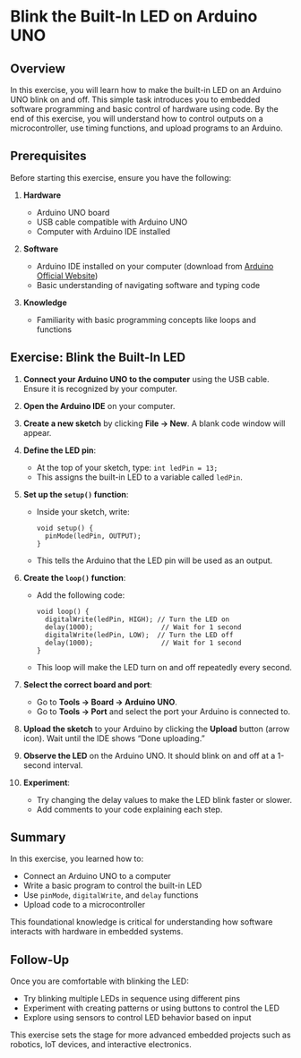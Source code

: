 <!--  
{  
  "ID": "9f4c2e7a-3b6d-4e2f-aed7-1c3b9f8a4d6e",  
  "Title": "Blink Arduino LED",  
  "Tags": ["Arduino", "Embedded Software", "Beginner", "LED", "Programming"],  
  "Description": "Learn how to blink the built-in LED on an Arduino UNO using basic embedded software principles.",  
  "Query": "Generate a training exercise to blink the built-in LED on Arduino UNO, focus on Embedded Software, beginner level, with hidden, overview, prerequisite, exercise, summary, and follow-up sections.",  
  "Model": "GPT-5 mini",  
  "Focus": "Embedded Software",  
  "Level": "Beginner",  
  "Date": "20250828",  
  "Links": ["https://www.arduino.cc/en/Tutorial/Blink", "https://www.arduino.cc/en/Guide/HomePage"],  
  "Filename": "blink_arduino_led_exercise"  
}  
-->

# Blink the Built-In LED on Arduino UNO

## Overview

In this exercise, you will learn how to make the built-in LED on an Arduino UNO blink on and off. This simple task introduces you to embedded software programming and basic control of hardware using code. By the end of this exercise, you will understand how to control outputs on a microcontroller, use timing functions, and upload programs to an Arduino.

## Prerequisites

Before starting this exercise, ensure you have the following:

1. **Hardware**

   * Arduino UNO board
   * USB cable compatible with Arduino UNO
   * Computer with Arduino IDE installed

2. **Software**

   * Arduino IDE installed on your computer (download from [Arduino Official Website](https://www.arduino.cc/en/software))
   * Basic understanding of navigating software and typing code

3. **Knowledge**

   * Familiarity with basic programming concepts like loops and functions

## Exercise: Blink the Built-In LED

1. **Connect your Arduino UNO to the computer** using the USB cable. Ensure it is recognized by your computer.

2. **Open the Arduino IDE** on your computer.

3. **Create a new sketch** by clicking **File → New**. A blank code window will appear.

4. **Define the LED pin**:

   * At the top of your sketch, type: `int ledPin = 13;`
   * This assigns the built-in LED to a variable called `ledPin`.

5. **Set up the `setup()` function**:

   * Inside your sketch, write:

     ```
     void setup() {
       pinMode(ledPin, OUTPUT);
     }
     ```
   * This tells the Arduino that the LED pin will be used as an output.

6. **Create the `loop()` function**:

   * Add the following code:

     ```
     void loop() {
       digitalWrite(ledPin, HIGH); // Turn the LED on
       delay(1000);                 // Wait for 1 second
       digitalWrite(ledPin, LOW);  // Turn the LED off
       delay(1000);                 // Wait for 1 second
     }
     ```
   * This loop will make the LED turn on and off repeatedly every second.

7. **Select the correct board and port**:

   * Go to **Tools → Board → Arduino UNO**.
   * Go to **Tools → Port** and select the port your Arduino is connected to.

8. **Upload the sketch** to your Arduino by clicking the **Upload** button (arrow icon). Wait until the IDE shows “Done uploading.”

9. **Observe the LED** on the Arduino UNO. It should blink on and off at a 1-second interval.

10. **Experiment**:

    * Try changing the delay values to make the LED blink faster or slower.
    * Add comments to your code explaining each step.

## Summary

In this exercise, you learned how to:

* Connect an Arduino UNO to a computer
* Write a basic program to control the built-in LED
* Use `pinMode`, `digitalWrite`, and `delay` functions
* Upload code to a microcontroller

This foundational knowledge is critical for understanding how software interacts with hardware in embedded systems.

## Follow-Up

Once you are comfortable with blinking the LED:

* Try blinking multiple LEDs in sequence using different pins
* Experiment with creating patterns or using buttons to control the LED
* Explore using sensors to control LED behavior based on input

This exercise sets the stage for more advanced embedded projects such as robotics, IoT devices, and interactive electronics.
